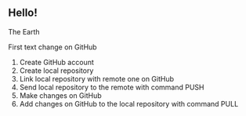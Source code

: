 ## Hello!

The Earth

First text change on GitHub

1. Create GitHub account
2. Create local repository
3. Link local repository with remote one on GitHub
4. Send local repository to the remote with command PUSH
5. Make changes on GitHub
6. Add changes on GitHub to the local repository with command PULL
